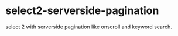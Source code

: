 # select2-serverside-pagination
select 2 with serverside pagination like onscroll and keyword search.
